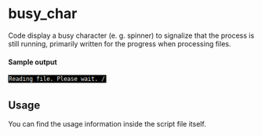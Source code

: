 # busy_char

Code display a busy character (e. g. spinner) to signalize that the process is still running, primarily written for the progress when processing files.

#### Sample output

<img src="https://raw.githubusercontent.com/urbanware-org/snippets/master/bash/busy_char/busy_char.gif" alt="Busy char sample output">

## Usage

You can find the usage information inside the script file itself.

